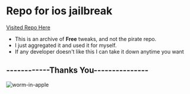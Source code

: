 # Repo for ios jailbreak
[Visited Repo Here](https://resourceios.github.io)

- This is an archive of **Free** tweaks, and not the pirate repo.
- I just aggregated it and used it for myself.
- If any developer doesn't like this I can take it down anytime you want

## ------------Thanks You---------------
![worm-in-apple](https://resourceios.github.io/ascii-worm-in-apple.png)